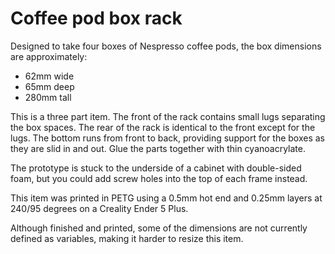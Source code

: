 # Coffee pod box rack

Designed to take four boxes of Nespresso coffee pods, the box dimensions are approximately:
- 62mm wide
- 65mm deep
- 280mm tall

This is a three part item. The front of the rack contains small lugs separating the box spaces. The rear of the rack
is identical to the front except for the lugs. The bottom runs from front to back, providing support for the boxes as 
they are slid in and out. Glue the parts together with thin cyanoacrylate.

The prototype is stuck to the underside of a cabinet with double-sided foam, but you could add screw holes into the top 
of each frame instead.

This item was printed in PETG using a 0.5mm hot end and 0.25mm layers at 240/95 degrees on a Creality Ender 5 Plus. 

Although finished and printed, some of the dimensions are not currently defined as variables, making it harder to resize
this item.  